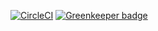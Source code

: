[![CircleCI](https://circleci.com/gh/GruselhausOrganization/api.svg?style=svg)](https://circleci.com/gh/GruselhausOrganization/api) [![Greenkeeper badge](https://badges.greenkeeper.io/GruselhausOrganization/api.svg)](https://greenkeeper.io/)
